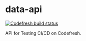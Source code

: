 # data-api  
[![Codefresh build status]( https://g.codefresh.io/api/badges/pipeline/cortify/Data%2Fdata-api?type=cf-1&key=eyJhbGciOiJIUzI1NiJ9.NjAyZTRhMGE3MzJhYTExNWI2ZDFjNjUz.FB7IoOdKjbk4mTsTKt91j-FpxZ962iEsB18cjN_v7cA)]( https://g.codefresh.io/pipelines/edit/new/builds?id=60362964453158b717be3c6d&pipeline=data-api&projects=Data&projectId=603629341036691544cd62fb)

API for Testing CI/CD on Codefresh.
